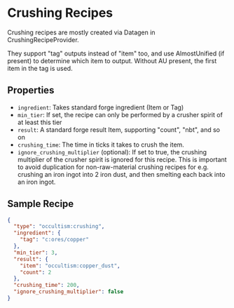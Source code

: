 # Crushing Recipes

Crushing recipes are mostly created via Datagen in CrushingRecipeProvider.

They support "tag" outputs instead of "item" too, and use AlmostUnified (if present) to determine which item to output. Without AU present, the first item in the tag is used.

## Properties

- `ingredient`: Takes standard forge ingredient (Item or Tag) 
- `min_tier`: If set, the recipe can only be performed by a crusher spirit of at least this tier
- `result`: A standard forge result Item, supporting "count", "nbt", and so on
- `crushing_time`: The time in ticks it takes to crush the item.
- `ignore_crushing_multiplier` (optional): If set to true, the crushing multiplier of the crusher spirit is ignored for this recipe. This is important to avoid duplication for non-raw-material crushing recipes for e.g. crushing an iron ingot into 2 iron dust, and then smelting each back into an iron ingot.

## Sample Recipe

```json
{
  "type": "occultism:crushing",
  "ingredient": {
    "tag": "c:ores/copper"
  },
  "min_tier": 3,
  "result": {
    "item": "occultism:copper_dust",
    "count": 2
  },
  "crushing_time": 200,
  "ignore_crushing_multiplier": false
}
```